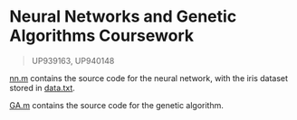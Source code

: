 # Neural Networks and Genetic Algorithms Coursework

> UP939163, UP940148

[nn.m](nn.m) contains the source code for the neural network, with the iris dataset
stored in [data.txt](data.txt).

[GA.m](GA.m) contains the source code for the genetic algorithm.
